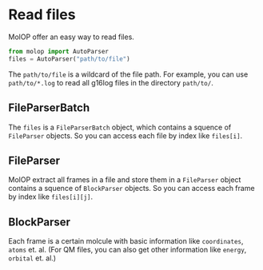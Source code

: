 <!--
 * @Author: TMJ
 * @Date: 2024-02-01 20:58:56
 * @LastEditors: TMJ
 * @LastEditTime: 2024-02-01 21:10:15
 * @Description: 请填写简介
-->
# Read files

MolOP offer an easy way to read files.

```python
from molop import AutoParser
files = AutoParser("path/to/file")
```

The `path/to/file` is a wildcard of the file path. For example, you can use `path/to/*.log` to read all g16log files in the directory `path/to/`.

## FileParserBatch

The `files` is a `FileParserBatch` object, which contains a squence of `FileParser` objects. So you can access each file by index like `files[i]`.

## FileParser

MolOP extract all frames in a file and store them in a `FileParser` object contains a squence of `BlockParser` objects. So you can access each frame by index like `files[i][j]`.

## BlockParser

Each frame is a certain molcule with basic information like `coordinates`, `atoms` et. al. (For QM files, you can also get other information like `energy`, `orbital` et. al.)
